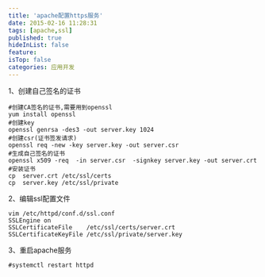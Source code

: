 ```yaml
---
title: 'apache配置https服务'
date: 2015-02-16 11:28:31
tags: [apache,ssl]
published: true
hideInList: false
feature: 
isTop: false
categories: 应用开发
---
```


1、创建自己签名的证书

    #创建CA签名的证书,需要用到openssl
    yum install openssl    
    #创建key   
    openssl genrsa -des3 -out server.key 1024     
    #创建csr(证书签发请求) 
    openssl req -new -key server.key -out server.csr      
    #生成自己签名的证书
    openssl x509 -req  -in server.csr  -signkey server.key -out server.crt       
    #安装证书
    cp  server.crt /etc/ssl/certs
    cp  server.key /etc/ssl/private
    

2、编辑ssl配置文件

    vim /etc/httpd/conf.d/ssl.conf
    SSLEngine on
    SSLCertificateFile    /etc/ssl/certs/server.crt
    SSLCertificateKeyFile /etc/ssl/private/server.key
    

3、重启apache服务

    #systemctl restart httpd
